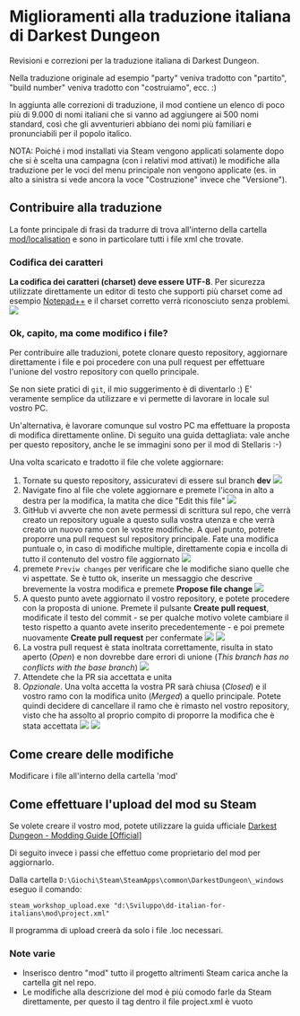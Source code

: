 # Miglioramenti alla traduzione italiana di Darkest Dungeon

Revisioni e correzioni per la traduzione italiana di Darkest Dungeon.

Nella traduzione originale ad esempio "party" veniva tradotto con "partito", "build number" veniva tradotto con "costruiamo", ecc. :)

In aggiunta alle correzioni di traduzione, il mod contiene un elenco di poco più di 9.000 di nomi italiani che si vanno ad aggiungere ai 500 nomi standard, così che gli avventurieri abbiano dei nomi più familiari e pronunciabili per il popolo italico.

NOTA: Poiché i mod installati via Steam vengono applicati solamente dopo che si è scelta una campagna (con i relativi mod attivati) le modifiche alla traduzione per le voci del menu principale non vengono applicate (es. in alto a sinistra si vede ancora la voce "Costruzione" invece che "Versione").

## Contribuire alla traduzione

La fonte principale di frasi da tradurre di trova all'interno della cartella [mod/localisation](mod/localisation) e sono in particolare tutti i file xml che trovate.

### Codifica dei caratteri
**La codifica dei caratteri (charset) deve essere UTF-8**. Per sicurezza utilizzate direttamente un editor di testo che supporti più charset come ad esempio [Notepad++](https://notepad-plus-plus.org/downloads/) e il charset corretto verrà riconosciuto senza problemi.
![](meta/10.png)

### Ok, capito, ma come modifico i file?

Per contribuire alle traduzioni, potete clonare questo repository, aggiornare direttamente i file e poi procedere con una pull request per effettuare l'unione del vostro repository con quello principale.

Se non siete pratici di `git`, il mio suggerimento è di diventarlo :) E' veramente semplice da utilizzare e vi permette di lavorare in locale sul vostro PC.

Un'alternativa, è lavorare comunque sul vostro PC ma effettuare la proposta di modifica direttamente online. Di seguito una guida dettagliata: vale anche per questo repository, anche le se immagini sono per il mod di Stellaris :-)

Una volta scaricato e tradotto il file che volete aggiornare:
1. Tornate su questo repository, assicuratevi di essere sul branch **dev**
![](meta/01.png)
1. Navigate fino al file che volete aggiornare e premete l'icona in alto a destra per la modifica, la matita che dice "Edit this file"
![](meta/02.png)
1. GitHub vi avverte che non avete permessi di scrittura sul repo, che verrà creato un repository uguale a questo sulla vostra utenza e che verrà creato un nuovo ramo con le vostre modifiche. A quel punto, potrete proporre una pull request sul repository principale. Fate una modifica puntuale o, in caso di modifiche multiple, direttamente copia e incolla di tutto il contenuto del vostro file aggiornato
![](meta/03.png)
1. premete `Previw changes` per verificare che le modifiche siano quelle che vi aspettate. Se è tutto ok, inserite un messaggio che descrive brevemente la vostra modifica e premete **Propose file change**
![](meta/04.png)
1. A questo punto avete aggiornato il vostro repository, e potete procedere con la proposta di unione. Premete il pulsante **Create pull request**, modificate il testo del commit - se per qualche motivo volete cambiare il testo rispetto a quanto avete inserito precedentemente - e poi premete nuovamente **Create pull request** per confermate
![](meta/05.png) ![](meta/06.png)
1. La vostra pull request è stata inoltrata correttamente, risulta in stato aperto (_Open_) e non dovrebbe dare errori di unione (_This branch has no conflicts with the base branch_)
![](meta/07.png)
1. Attendete che la PR sia accettata e unita
1. _Opzionale_. Una volta accetta la vostra PR sarà chiusa (_Closed_) e il vostro ramo con la modifica unito (_Merged_) a quello principale. Potete quindi decidere di cancellare il ramo che è rimasto nel vostro repository, visto che ha assolto al proprio compito di proporre la modifica che è stata accettata
![](meta/08.png) ![](meta/09.png)

## Come creare delle modifiche

Modificare i file all'interno della cartella 'mod'

## Come effettuare l'upload del mod su Steam

Se volete creare il vostro mod, potete utilizzare la guida ufficiale [Darkest Dungeon - Modding Guide [Official]](https://steamcommunity.com/sharedfiles/filedetails/?id=819597757)

Di seguito invece i passi che effettuo come proprietario del mod per aggiornarlo.

Dalla cartella `D:\Giochi\Steam\SteamApps\common\DarkestDungeon\_windows` eseguo il comando:

`steam_workshop_upload.exe "d:\Sviluppo\dd-italian-for-italians\mod\project.xml"`

Il programma di upload creerà da solo i file .loc necessari.

### Note varie
- Inserisco dentro "mod" tutto il progetto altrimenti Steam carica anche la cartella git nel repo.
- Le modifiche alla descrizione del mod è più comodo farle da Steam direttamente, per questo il tag <ItemDescription> dentro il file project.xml è vuoto
